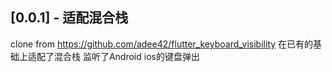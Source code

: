 ## [0.0.1] - 适配混合栈
clone from https://github.com/adee42/flutter_keyboard_visibility
在已有的基础上适配了混合栈
监听了Android ios的键盘弹出
